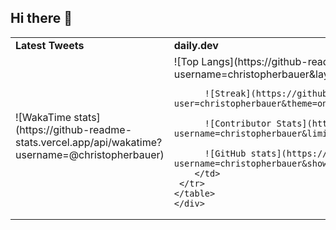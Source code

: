 ## Hi there 👋

<table >
     <tr>
        <td><b>Latest Tweets</b></td>
        <td><b>daily.dev</b></td>
     </tr>
     <tr>
         <td>![WakaTime stats](https://github-readme-stats.vercel.app/api/wakatime?username=@christopherbauer)</td>
        <td>
          ![Top Langs](https://github-readme-stats.vercel.app/api/top-langs/?username=christopherbauer&layout=compact)
  
          ![Streak](https://github-readme-streak-stats.herokuapp.com/?user=christopherbauer&theme=onedark)
          
          ![Contributor Stats](https://github-contributor-stats.vercel.app/api?username=christopherbauer&limit=5&theme=onedark&combine_all_yearly_contributions=true)
          
          ![GitHub stats](https://github-readme-stats.vercel.app/api?username=christopherbauer&show_icons=true&theme=onedark)
        </td>
     </tr>
    </table>
    </div>

  


<!--
**christopherbauer/christopherbauer** is a ✨ _special_ ✨ repository because its `README.md` (this file) appears on your GitHub profile.

Here are some ideas to get you started:

- 🔭 I’m currently working on ...
- 🌱 I’m currently learning ...
- 👯 I’m looking to collaborate on ...
- 🤔 I’m looking for help with ...
- 💬 Ask me about ...
- 📫 How to reach me: ...
- 😄 Pronouns: ...
- ⚡ Fun fact: ...
-->
